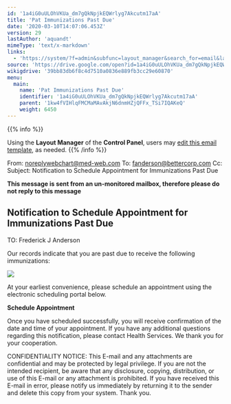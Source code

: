 ```yaml
---
id: '1a4iG0uULOhVKUa_dm7gQkNpjkEQWrlyg7Akcutm17aA'
title: 'Pat Immunizations Past Due'
date: '2020-03-10T14:07:06.453Z'
version: 29
lastAuthor: 'aquandt'
mimeType: 'text/x-markdown'
links:
  - 'https://system/?f=admin&subfunc=layout_manager&search_for=email&layout_search=Go&lv_layout_manager_limit=0&opp=edit&doc_type=EIMMPAST&old_module=Email&old_name=Pat+Immunizations+Past+Due&active=0'
source: 'https://drive.google.com/open?id=1a4iG0uULOhVKUa_dm7gQkNpjkEQWrlyg7Akcutm17aA'
wikigdrive: '39bb83db6f8c4d7510a0836e889fb3cc29e60870'
menu:
  main:
    name: 'Pat Immunizations Past Due'
    identifier: '1a4iG0uULOhVKUa_dm7gQkNpjkEQWrlyg7Akcutm17aA'
    parent: '1kw4fVIHlqFMCMaMAvAkjN6dnmHZjQFFx_TSi7IQAKeQ'
    weight: 6450
---
```





{{% info %}}

Using the **Layout Manager** of the **Control Panel**, users may [edit this email template](https://system/?f=admin&subfunc=layout_manager&search_for=email&layout_search=Go&lv_layout_manager_limit=0&opp=edit&doc_type=EIMMPAST&old_module=Email&old_name=Pat+Immunizations+Past+Due&active=0), as needed.
{{% /info %}}



From: noreplywebchart@med-web.com
To: fanderson@bettercorp.com
Cc:
Subject: Notification to Schedule Appointment for Immunizations Past Due

****This message is sent from an un-monitored mailbox, therefore please do not reply to this message****
  
## **Notification to Schedule Appointment for Immunizations Past Due**  


TO: Frederick J Anderson

Our records indicate that you are past due to receive the following immunizations:
  
![](../pat-immunizations-past-due.assets/100002010000027C0000004A8DE9B4ADC5685605.png)  


At your earliest convenience, please schedule an appointment using the electronic scheduling portal below.

**Schedule Appointment**

Once you have scheduled successfully, you will receive confirmation of the date and time of your appointment.
If you have any additional questions regarding this notification, please contact Health Services.
We thank you for your cooperation.


CONFIDENTIALITY NOTICE: This E-mail and any attachments are confidential and may be protected by legal privilege. If you are not the intended recipient, be aware that any disclosure, copying, distribution, or use of this E-mail or any attachment is prohibited. If you have received this E-mail in error, please notify us immediately by returning it to the sender and delete this copy from your system. Thank you.

